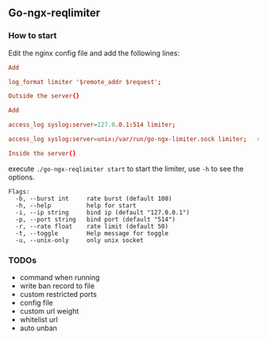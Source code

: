 ## Go-ngx-reqlimiter

### How to start

Edit the nginx config file and add the following lines:

```conf
Add 

log_format limiter '$remote_addr $request'; 

Outside the server{}

Add

access_log syslog:server=127.0.0.1:514 limiter;

access_log syslog:server=unix:/var/run/go-ngx-limiter.sock limiter;   #or use the unix socket in the working directory

Inside the server{}
```

execute `./go-ngx-reqlimiter start` to start the limiter, use `-h` to see the options.

```
Flags:
  -b, --burst int     rate burst (default 100)
  -h, --help          help for start
  -i, --ip string     bind ip (default "127.0.0.1")
  -p, --port string   bind port (default "514")
  -r, --rate float    rate limit (default 50)
  -t, --toggle        Help message for toggle
  -u, --unix-only     only unix socket
``` 

### TODOs

- command when running
- write ban record to file
- custom restricted ports
- config file
- custom url weight
- whitelist url
- auto unban
